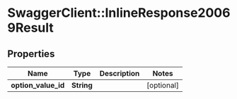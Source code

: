 # SwaggerClient::InlineResponse20069Result

## Properties
Name | Type | Description | Notes
------------ | ------------- | ------------- | -------------
**option_value_id** | **String** |  | [optional] 


